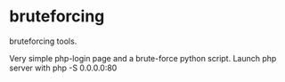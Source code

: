 # bruteforcing
bruteforcing tools.

Very simple php-login page and a brute-force python script.
Launch php server with php -S 0.0.0.0:80
